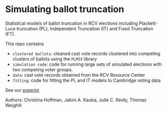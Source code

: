 # Simulating ballot truncation

Statistical models of ballot truncation in RCV elections including Plackett-Luce truncation (PL), Independent Truncation (IT) and Fixed Truncation (FT). 

This repo contains 

- `clustered ballots`: cleaned cast vote records clustered into competing clusters of ballots using the `PLMIX` library 
- `simulation code`: code for running large sets of simulated elections with two competing voter groups. 
- `data`: cast vote records obtained from the RCV Resource Center 
- `fitting`: code for fitting the PL and IT models to Cambridge voting data

See our [preprint](https://papers.ssrn.com/sol3/papers.cfm?abstract_id=3942892).

Authors: Christina Hoffman, Jakini A. Kauba, Julie C. Reidy, Thomas Weighill
